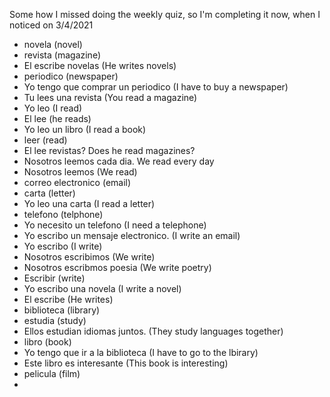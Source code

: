 Some how I missed doing the weekly quiz, so I'm completing it now, when I noticed on 3/4/2021

* novela (novel) 
* revista (magazine)
* El escribe novelas (He writes novels)
* periodico (newspaper)
* Yo tengo que comprar un periodico (I have to buy a newspaper)
* Tu lees una revista (You read a magazine)
* Yo leo (I read)
* El lee (he reads)
* Yo leo un libro (I read a book)
* leer (read)
* El lee revistas? Does he read magazines?
* Nosotros leemos cada dia. We read every day 
* Nosotros leemos (We read)
* correo electronico (email)
* carta (letter)
* Yo leo una carta (I read a letter)
* telefono (telphone)
* Yo necesito un telefono (I need a telephone)
* Yo escribo un mensaje electronico. (I write an email)
* Yo escribo (I write)
* Nosotros escribimos (We write)
* Nosotros escribmos poesia (We write poetry)
* Escribir (write)
* Yo escribo una novela (I write a novel)
* El escribe (He writes)
* biblioteca (library)
* estudia (study)
* Ellos estudian idiomas juntos. (They study languages together)
* libro (book)
* Yo tengo que ir a la biblioteca (I have to go to the lbirary)
* Este libro es interesante (This book is interesting)
* pelicula (film)
* 
